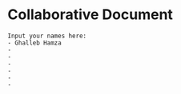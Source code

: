 # Collaborative Document
    Input your names here:
    - Ghalleb Hamza
    -
    -
    -
    -
    -
    -

